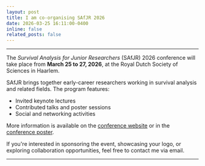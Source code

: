 ```yaml
---
layout: post
title: I am co-organising SAfJR 2026
date: 2026-03-25 16:11:00-0400
inline: false
related_posts: false
---
```


---

The *Survival Analysis for Junior Researchers* (SAfJR) 2026 conference will take place from **March 25 to 27, 2026**, at the Royal Dutch Society of Sciences in Haarlem.

SAfJR brings together early-career researchers working in survival analysis and related fields. The program features:

- Invited keynote lectures  
- Contributed talks and poster sessions  
- Social and networking activities

More information is available on the [conference website](https://www.safjr.org/) or in the [conference poster](assets/pdf/Poster_SAfJR2026.pdf).

If you're interested in sponsoring the event, showcasing your logo, or exploring collaboration opportunities, feel free to contact me via email.

---